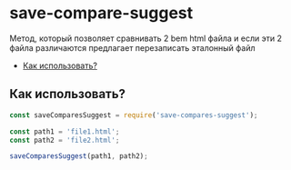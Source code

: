 save-compare-suggest
==================

Метод, который позволяет сравнивать 2 bem html файла и если эти 2 файла различаются предлагает перезаписать эталонный файл

- [Как использовать?](#Как-использовать)

Как использовать?
-----------------

```js
const saveComparesSuggest = require('save-compares-suggest');

const path1 = 'file1.html';
const path2 = 'file2.html';

saveComparesSuggest(path1, path2);
```
